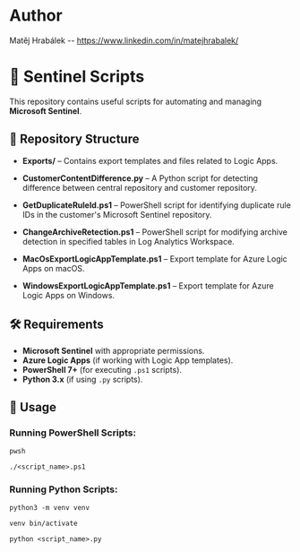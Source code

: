 # Author

Matěj Hrabálek -- https://www.linkedin.com/in/matejhrabalek/

# 📌 Sentinel Scripts

This repository contains useful scripts for automating and managing **Microsoft Sentinel**.

## 📂 Repository Structure

- **Exports/** – Contains export templates and files related to Logic Apps.

- **CustomerContentDifference.py** – A Python script for detecting difference between central repository and customer repository.
- **GetDuplicateRuleId.ps1** – PowerShell script for identifying duplicate rule IDs in the customer's Microsoft Sentinel repository.
- **ChangeArchiveRetection.ps1** – PowerShell script for modifying archive detection in specified tables in Log Analytics Workspace.
- **MacOsExportLogicAppTemplate.ps1** – Export template for Azure Logic Apps on macOS.
- **WindowsExportLogicAppTemplate.ps1** – Export template for Azure Logic Apps on Windows.

## 🛠 Requirements

- **Microsoft Sentinel** with appropriate permissions.
- **Azure Logic Apps** (if working with Logic App templates).
- **PowerShell 7+** (for executing `.ps1` scripts).
- **Python 3.x** (if using `.py` scripts).

## 🚀 Usage

### Running PowerShell Scripts:

```pwsh```

```./<script_name>.ps1```

### Running Python Scripts:
```python3 -m venv venv```

```venv bin/activate```

```python <script_name>.py```

